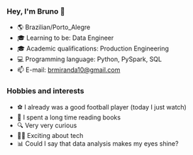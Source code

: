 ### Hey, I'm Bruno 👋 

- 🌎 Brazilian/Porto_Alegre
- 🎓 Learning to be: Data Engineer
- 🎓 Academic qualifications: Production Engineering
- 💻 Programming language: Python, PySpark, SQL 
- 📫 E-mail: brmiranda10@gmail.com

### Hobbies and interests

- ⚽ I already was a good football player (today I just watch)
- 📖 I spent a long time reading books
- 🔍 Very very curious
- 👨‍💻 Exciting about tech
- 📊 Could I say that data analysis makes my eyes shine?
